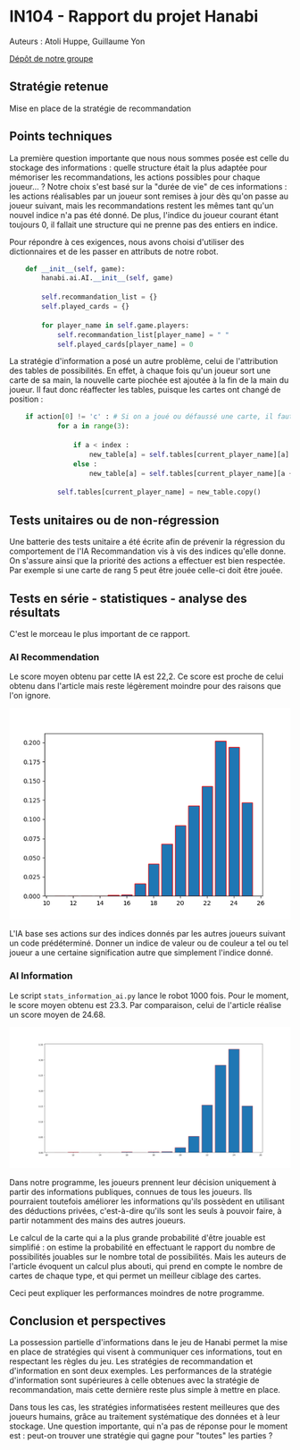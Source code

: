 # IN104 - Rapport du projet Hanabi

Auteurs : Atoli Huppe, Guillaume Yon

[Dépôt de notre groupe](https://github.com/AtoliH/hanabi)



## Stratégie retenue

Mise en place de la stratégie de recommandation

## Points techniques

La première question importante que nous nous sommes posée est celle du stockage des informations : quelle structure était la plus adaptée pour mémoriser les recommandations, les actions possibles pour chaque joueur... ?
Notre choix s'est basé sur la "durée de vie" de ces informations : les actions réalisables par un joueur sont remises à jour dès qu'on passe au joueur suivant, mais les recommandations restent les mêmes tant qu'un nouvel indice n'a pas été donné. De plus, l'indice du joueur courant étant toujours 0, il fallait une structure qui ne prenne pas des entiers en indice. 

Pour répondre à ces exigences, nous avons choisi d'utiliser des dictionnaires et de les passer en attributs de notre robot. 



```python
    def __init__(self, game):
        hanabi.ai.AI.__init__(self, game)

        self.recommandation_list = {}
        self.played_cards = {}

        for player_name in self.game.players:
            self.recommandation_list[player_name] = " "
            self.played_cards[player_name] = 0
```

La stratégie d'information a posé un autre problème, celui de l'attribution des tables de possibilités. En effet, à chaque fois qu'un joueur sort une carte de sa main, la nouvelle carte piochée est ajoutée à la fin de la main du joueur. Il faut donc réaffecter les tables, puisque les cartes ont changé de position :

```python 
	if action[0] != 'c' : # Si on a joué ou défaussé une carte, il faut réattribuer les tables de possibilités
            for a in range(3):

                if a < index :
                    new_table[a] = self.tables[current_player_name][a]
                else : 
                    new_table[a] = self.tables[current_player_name][a + 1]

            self.tables[current_player_name] = new_table.copy()
```


## Tests unitaires ou de non-régression

Une batterie des tests unitaire a été écrite afin de prévenir la régression du comportement de l'IA Recommandation vis à vis des indices qu'elle donne. On s'assure ainsi que la priorité des actions a effectuer est bien respectée. Par exemple si une carte de rang 5 peut être jouée celle-ci doit être jouée.




## Tests en série - statistiques - analyse des résultats

C'est le morceau le plus important de ce rapport.


### AI Recommendation

Le score moyen obtenu par cette IA est 22,2. Ce score est proche de celui obtenu dans l'article mais reste légèrement moindre pour des raisons que l'on ignore.

![Histogramme de la stratégie de recommandation](https://github.com/AtoliH/hanabi/blob/Guillaume/src/hanabi/stats_recommandation_ai.png)

L'IA base ses actions sur des indices donnés par les autres joueurs suivant un code prédéterminé. Donner un indice de valeur ou de couleur a tel ou tel joueur a une certaine signification autre que simplement l'indice donné.


### AI Information

Le script `stats_information_ai.py` lance le robot 1000 fois. 
Pour le moment, le score moyen obtenu est 23.3. Par comparaison, celui de l'article réalise un score moyen de 24.68. 

![Histogramme de la stratégie de l'information](https://github.com/AtoliH/hanabi/blob/Guillaume/src/hanabi/stats_information_ai.png)

Dans notre programme, les joueurs prennent leur décision uniquement à partir des informations publiques, connues de tous les joueurs. Ils pourraient toutefois améliorer les informations qu'ils possèdent en utilisant des déductions privées, c'est-à-dire qu'ils sont les seuls à pouvoir faire, à partir notamment des mains des autres joueurs. 

Le calcul de la carte qui a la plus grande probabilité d'être jouable est simplifié : on estime la probabilité en effectuant le rapport du nombre de possibilités jouables sur le nombre total de possibilités. Mais les auteurs de l'article évoquent un calcul plus abouti, qui prend en compte le nombre de cartes de chaque type, et qui permet un meilleur ciblage des cartes. 


Ceci peut expliquer les performances moindres de notre programme. 



## Conclusion et perspectives

La possession partielle d'informations dans le jeu de Hanabi permet la mise en place de stratégies qui visent à communiquer ces informations, tout en respectant les règles du jeu.
Les stratégies de recommandation et d'information en sont deux exemples.
Les performances de la stratégie d'information sont supérieures à celle obtenues avec la stratégie de recommandation, mais cette dernière reste plus simple à mettre en place.

Dans tous les cas, les stratégies informatisées restent meilleures que des joueurs humains, grâce au traitement systématique des données et à leur stockage. 
Une question importante, qui n'a pas de réponse pour le moment est : peut-on trouver une stratégie qui gagne pour "toutes" les parties ? 